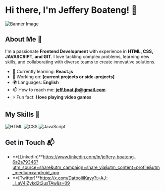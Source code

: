 # Hi there, I'm Jeffery Boateng! 👋

![Banner Image](https://encrypted-tbn0.gstatic.com/images?q=tbn:ANd9GcSqiNpRo0_11OqgVAOprcdqnvoxUv_RminHAA&s)

## About Me 🚀

I'm a passionate **Frontend Development** with experience in **HTML, CSS, JAVASCRIPT, and GIT**. I love tackling complex problems, learning new skills, and collaborating with diverse teams to create innovative solutions.

- 🌱 Currently learning: **React.js**
- 🔭 Working on: **[current projects or side-projects]**
- 🌍 Languages: **English**
- 📫 How to reach me: **jeff.boat.jb@gmail.com**
- ⚡ Fun fact: **I love playing video games**

## My Skills 🧠

![HTML](https://img.shields.io/badge/-HTML-E34F26?style=flat-square&logo=html5&logoColor=white)
![CSS](https://img.shields.io/badge/-CSS-1572B6?style=flat-square&logo=css3&logoColor=white)
![JavaScript](https://img.shields.io/badge/-JavaScript-F7DF1E?style=flat-square&logo=javascript&logoColor=black)


## Get in Touch 📬

- **[LinkedIn]**https://www.linkedin.com/in/jeffery-boateng-6a2a79346?utm_source=share&utm_campaign=share_via&utm_content=profile&utm_medium=android_app
- **[Twitter]**https://x.com/DatboiiiKayy?t=AJ-_l_aV4iZykd2t2usTAw&s=09


